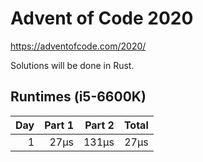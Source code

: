 # Advent of Code 2020

https://adventofcode.com/2020/

Solutions will be done in Rust.

## Runtimes (i5-6600K)

| Day |  Part 1 |  Part 2 |   Total |
|----:|--------:|--------:|--------:|
| 1   |    27µs |   131µs |    27µs |
